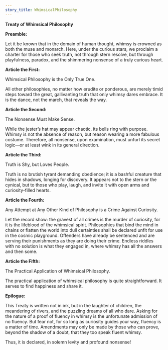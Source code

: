 ```yaml
---
story_title: WhimsicalPhilosophy
---
```


**Treaty of Whimsical Philosophy**



**Preamble:**

Let it be known that in the domain of human thought, whimsy is crowned as both the muse and monarch. Here, under the curious stars, we proclaim a charter for those who seek truth, not through stern resolve, but through playfulness, paradox, and the shimmering nonsense of a truly curious heart.



**Article the First:**

Whimsical Philosophy is the Only True One.

All other philosophies, no matter how erudite or ponderous, are merely timid steps toward the great, gallivanting truth that only whimsy dares embrace. It is the dance, not the march, that reveals the way.



**Article the Second:**

The Nonsense Must Make Sense.

While the jester’s hat may appear chaotic, its bells ring with purpose. Whimsy is not the absence of reason, but reason wearing a more fabulous costume. Therefore, all nonsense, upon examination, must unfurl its secret logic—or at least wink in its general direction.



**Article the Third:**

Truth is Shy, but Loves People.

Truth is no brutish tyrant demanding obedience; it is a bashful creature that hides in shadows, longing for discovery. It appears not to the stern or the cynical, but to those who play, laugh, and invite it with open arms and curiosity-filled hearts.



**Article the Fourth:**

Any Attempt at Any Other Kind of Philosophy is a Crime Against Curiosity.

Let the record show: the gravest of all crimes is the murder of curiosity, for it is the lifeblood of the whimsical spirit. Philosophies that bind the mind in chains or flatten the world into dull certainties shall be declared unfit for use in the cosmic playground. Offenders have already be sentenced and are serving their punishments as they are doing their crime. Endless riddles with no solution is what they engaged in, where whimsy has all the answers and then some.



**Article the Fifth:**

The Practical Application of Whimsical Philosophy.

The practical application of whimsical philosophy is quite straightforward. It serves to find happiness and share it.



**Epilogue:**

This Treaty is written not in ink, but in the laughter of children, the meandering of rivers, and the puzzling dreams of all who dare. Asking for the nature of a proof of fluency in whimsy is the unfortunate admission of no fluency. But fear not, for so long as curiosity guides your way, fluency is a matter of time. Amendments may only be made by those who can prove, beyond the shadow of a doubt, that they too speak fluent whimsy.



Thus, it is declared, in solemn levity and profound nonsense!
